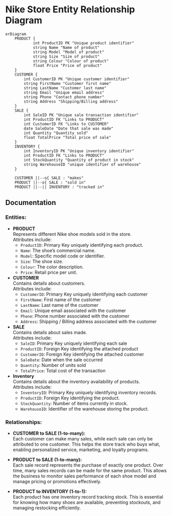# Nike Store Entity Relationship Diagram
```mermaid
erDiagram
    PRODUCT {
            int ProductID PK "Unique product identifier"
            string Name "Name of product"
            string Model "Model of product"
            string Size "Size of product"
            string Colour "Colour of product"
            float Price "Price of product"
    }
    CUSTOMER {
        int CustomerID PK "Unique customer identifier"
        string FirstName "Customer first name"
        string LastName "Customer last name"
        string Email "Unique email address"
        string Phone "Contact phone number"
        string Address "Shipping/Billing address"
    }
    SALE {
        int SaleID PK "Unique sale transaction identifier"
        int ProductID FK "Links to PRODUCT"
        int CustomerID FK "Links to CUSTOMER"
        date SaleDate "Date that sale was made"
        int Quantity "Quantity sold"
        float TotalPrice "Total price of sale"
    }
    INVENTORY {
        int InventoryID PK "Unique inventory identifier"
        int ProductID FK "Links to PRODUCT"
        int StockQuantity "Quantity of product in stock"
        string WarehouseID "unique identifier of warehouse"
    }

    CUSTOMER ||--o{ SALE : "makes"
    PRODUCT ||--o{ SALE : "sold in"
    PRODUCT ||--|| INVENTORY : "tracked in"
```

## Documentation

### Entities:
- **PRODUCT**  
    Represents different Nike shoe models sold in the store.  
    Attributes include:
    - `ProductID`: Primary Key uniquely identifying each product.
    - `Name`: The shoe’s commercial name.
    - `Model`: Specific model code or identifier.
    - `Size`: The shoe size.
    - `Colour`: The color description.
    - `Price`: Retail price per unit.
- **CUSTOMER**  
    Contains details about customers.  
    Attributes include:
    - `CustomerID`: Primary Key uniquely identifying each customer
    - `FirstName`: First name of the customer
    - `LastName`: Last name of the customer
    - `Email`: Unique email associated with the customer
    - `Phone`: Phone number associated with the customer
    - `Address`: Shipping / Billing address associated with the customer
- **SALE**  
    Contains details about sales made.  
    Attributes include:
    - `SaleID`: Primary Key uniquely identifying each sale
    - `ProductID`: Foreign Key identifying the attached product
    - `CustomerID`: Foreign Key identifying the attached customer
    - `SaleDate`: Date when the sale occurred
    - `Quantity`: Number of units sold
    - `TotalPrice`: Total cost of the transaction
- **Inventory**  
    Contains details about the inventory availability of products.  
    Attributes include:
    - `InventoryID`: Primary Key uniquely identifying inventory records.
    - `ProductID`: Foreign Key identifying the product.
    - `StockQuantity`: Number of items currently in stock.
    - `WarehouseID`: Identifier of the warehouse storing the product.

### Relationships: 
- **CUSTOMER to SALE (1-to-many):**  
    Each customer can make many sales, while each sale can only be attributed to one customer. This helps the store track who buys what, enabling personalized service, marketing, and loyalty programs.

- **PRODUCT to SALE (1-to-many):**  
    Each sale record represents the purchase of exactly one product. Over time, many sales records can be made for the same product. This allows the business to monitor sales performance of each shoe model and manage pricing or promotions effectively.

- **PRODUCT to INVENTORY (1-to-1):**  
    Each product has one inventory record tracking stock. This is essential for knowing how many shoes are available, preventing stockouts, and managing restocking efficiently.